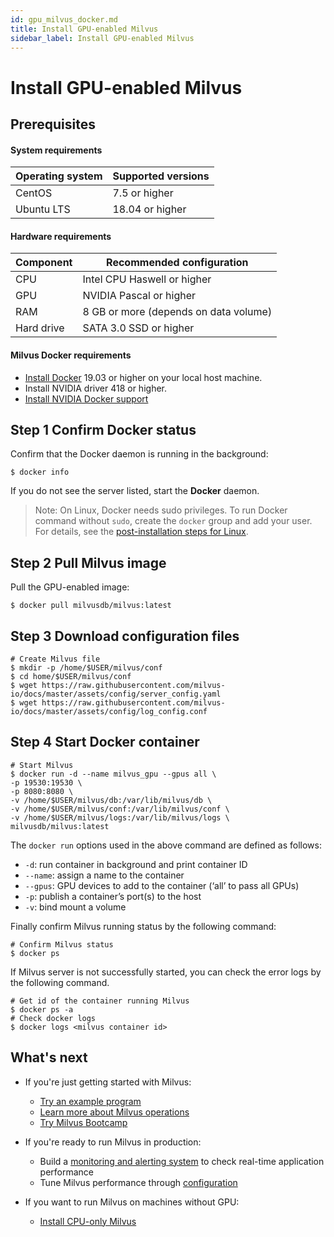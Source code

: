 ```yaml
---
id: gpu_milvus_docker.md
title: Install GPU-enabled Milvus
sidebar_label: Install GPU-enabled Milvus
---
```


# Install GPU-enabled Milvus

## Prerequisites

#### System requirements

| Operating system | Supported versions |
| :--------------- | :----------------- |
| CentOS           | 7.5 or higher      |
| Ubuntu LTS       | 18.04 or higher    |

#### Hardware requirements

| Component  | Recommended configuration             |
| ---------- | ------------------------------------- |
| CPU        | Intel CPU Haswell or higher           |
| GPU        | NVIDIA Pascal or higher               |
| RAM        | 8 GB or more (depends on data volume) |
| Hard drive | SATA 3.0 SSD or higher                |

#### Milvus Docker requirements

- [Install Docker](https://docs.docker.com/engine/installation/linux/docker-ce/ubuntu/) 19.03 or higher on your local host machine.
- Install NVIDIA driver 418 or higher.
- [Install NVIDIA Docker support](https://github.com/NVIDIA/nvidia-docker)

## Step 1 Confirm Docker status

Confirm that the Docker daemon is running in the background:

```shell
$ docker info
```

If you do not see the server listed, start the **Docker** daemon.

> Note: On Linux, Docker needs sudo privileges. To run Docker command without `sudo`, create the `docker` group and add your user. For details, see the [post-installation steps for Linux](https://docs.docker.com/install/linux/linux-postinstall/).

## Step 2 Pull Milvus image

Pull the GPU-enabled image:

```shell
$ docker pull milvusdb/milvus:latest
```

## Step 3 Download configuration files

```shell
# Create Milvus file
$ mkdir -p /home/$USER/milvus/conf
$ cd home/$USER/milvus/conf
$ wget https://raw.githubusercontent.com/milvus-io/docs/master/assets/config/server_config.yaml
$ wget https://raw.githubusercontent.com/milvus-io/docs/master/assets/config/log_config.conf
```

## Step 4 Start Docker container

```shell
# Start Milvus
$ docker run -d --name milvus_gpu --gpus all \
-p 19530:19530 \
-p 8080:8080 \
-v /home/$USER/milvus/db:/var/lib/milvus/db \
-v /home/$USER/milvus/conf:/var/lib/milvus/conf \
-v /home/$USER/milvus/logs:/var/lib/milvus/logs \
milvusdb/milvus:latest
```


The `docker run` options used in the above command are defined as follows:

- `-d`: run container in background and print container ID
- `--name`: assign a name to the container
- `--gpus`: GPU devices to add to the container (‘all’ to pass all GPUs)
- `-p`: publish a container’s port(s) to the host
- `-v`: bind mount a volume

Finally confirm Milvus running status by the following command:

```shell
# Confirm Milvus status
$ docker ps
```

If Milvus server is not successfully started, you can check the error logs by the following command.

```shell
# Get id of the container running Milvus
$ docker ps -a
# Check docker logs
$ docker logs <milvus container id>
```

## What's next

- If you're just getting started with Milvus:

  - [Try an example program](../example_code.md)
  - [Learn more about Milvus operations](../../milvus_operation.md)
  - [Try Milvus Bootcamp](https://github.com/milvus-io/bootcamp)
  
- If you're ready to run Milvus in production:

  - Build a [monitoring and alerting system](../../monitor.md) to check real-time application performance
  - Tune Milvus performance through [configuration](../../../reference/milvus_config.md)
  
- If you want to run Milvus on machines without GPU:
  
  - [Install CPU-only Milvus](cpu_milvus_docker.md)
